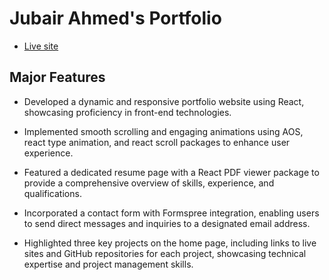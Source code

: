 # Jubair Ahmed's Portfolio

- [Live site](https://jubair-portfolio.vercel.app)

## Major Features

- Developed a dynamic and responsive portfolio website using React, showcasing proficiency in front-end technologies.

- Implemented smooth scrolling and engaging animations using AOS, react type animation, and react scroll packages to enhance user experience.

- Featured a dedicated resume page with a React PDF viewer package to provide a comprehensive overview of skills, experience, and qualifications.

- Incorporated a contact form with Formspree integration, enabling users to send direct messages and inquiries to a designated email address.

- Highlighted three key projects on the home page, including links to live sites and GitHub repositories for each project, showcasing technical expertise and project management skills.


